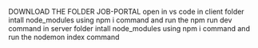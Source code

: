 DOWNLOAD  THE FOLDER JOB-PORTAL
open in vs code 
in client folder intall node_modules using npm i command and run the npm run dev command
in server folder intall node_modules using npm i command and run the nodemon index command

